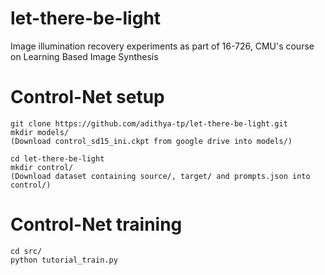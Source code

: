 # let-there-be-light
Image illumination recovery experiments as part of 16-726, CMU's course on Learning Based Image Synthesis

# Control-Net setup

```
git clone https://github.com/adithya-tp/let-there-be-light.git
mkdir models/
(Download control_sd15_ini.ckpt from google drive into models/)

cd let-there-be-light
mkdir control/
(Download dataset containing source/, target/ and prompts.json into control/)
```

# Control-Net training
```
cd src/
python tutorial_train.py
```
